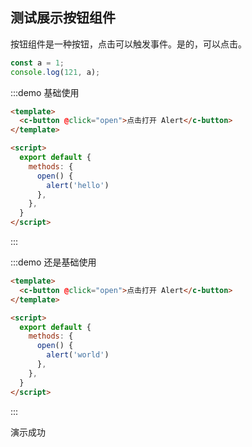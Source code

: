 ## 测试展示按钮组件

按钮组件是一种按钮，点击可以触发事件。是的，可以点击。

```javascript
const a = 1;
console.log(121, a);
```

:::demo 基础使用

```html
<template>
  <c-button @click="open">点击打开 Alert</c-button>
</template>

<script>
  export default {
    methods: {
      open() {
        alert('hello')
      },
    },
  }
</script>
```

:::

:::demo 还是基础使用

```html
<template>
  <c-button @click="open">点击打开 Alert</c-button>
</template>

<script>
  export default {
    methods: {
      open() {
        alert('world')
      },
    },
  }
</script>
```

:::

演示成功
